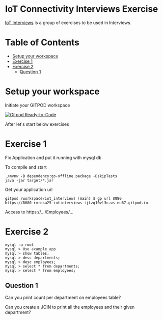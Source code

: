 # IoT Connectivity Interviews Exercise

[IoT Interviews](https://github.com/rmrosa25/iot_interviews) is a group of exercises to be used in Interviews.

# Table of Contents

- [Setup your workspace](#setup-your-workspace)
- [Exercise 1](#exercise-1)
- [Exercise 2](#exercise-2)
  - [Question 1](#question-1)

# Setup your workspace

Initiate your GITPOD workspace

[![Gitpod Ready-to-Code](https://img.shields.io/badge/Gitpod-Ready--to--Code-blue?logo=gitpod)](https://gitpod.io/from-referrer/)

After let's start below exercises


# Exercise 1
 Fix Application and put it running with mysql db

To compile and start

```
./mvnw -B dependency:go-offline package -DskipTests
java -jar target/*.jar

```

Get your application url

 ```
 gitpod /workspace/iot_interviews (main) $ gp url 8080
 https://8080-rmrosa25-iotinterviews-tjtzq10vl3n.ws-eu67.gitpod.io
 ```

 Access to https://.../Employees/...

# Exercise 2
```
mysql -u root
mysql > Use example_app
mysql > show tables;
mysql > desc departments;
mysql > desc employees;
mysql > select * from departments;
mysql > select * from employees;
```

## Question 1

Can you print count per department on employees table?

Can you create a JOIN to print all the employees and their given department?





